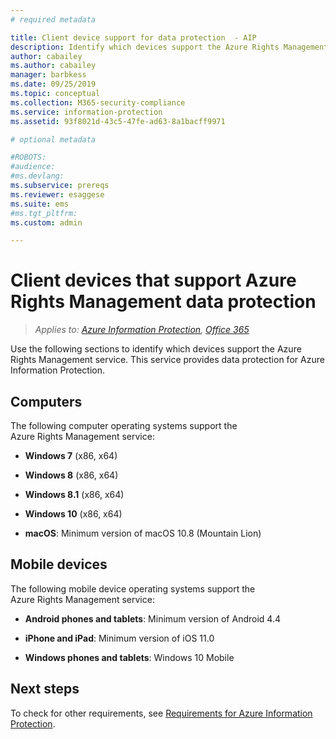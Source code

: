 ```yaml
---
# required metadata

title: Client device support for data protection  - AIP
description: Identify which devices support the Azure Rights Management service from Azure Information Protection.
author: cabailey
ms.author: cabailey
manager: barbkess
ms.date: 09/25/2019
ms.topic: conceptual
ms.collection: M365-security-compliance
ms.service: information-protection
ms.assetid: 93f8021d-43c5-47fe-ad63-8a1bacff9971

# optional metadata

#ROBOTS:
#audience:
#ms.devlang:
ms.subservice: prereqs
ms.reviewer: esaggese
ms.suite: ems
#ms.tgt_pltfrm:
ms.custom: admin

---
```



# Client devices that support Azure Rights Management data protection

>*Applies to: [Azure Information Protection](https://azure.microsoft.com/pricing/details/information-protection), [Office 365](https://download.microsoft.com/download/E/C/F/ECF42E71-4EC0-48FF-AA00-577AC14D5B5C/Azure_Information_Protection_licensing_datasheet_EN-US.pdf)*

Use the following sections to identify which devices support the Azure Rights Management service. This service provides data protection for Azure Information Protection.

## Computers
The following computer operating systems support the Azure Rights Management service:

-   **Windows 7** (x86, x64)

-   **Windows 8** (x86, x64)

-   **Windows 8.1** (x86, x64)

-   **Windows 10** (x86, x64)

-   **macOS**: Minimum version of macOS 10.8 (Mountain Lion)

## Mobile devices
The following mobile device operating systems support the Azure Rights Management service:

-   **Android phones and tablets**: Minimum version of Android 4.4

-   **iPhone and iPad**: Minimum version of iOS 11.0

-   **Windows phones and tablets**: Windows 10 Mobile


## Next steps
To check for other requirements, see [Requirements for Azure Information Protection](requirements.md).

